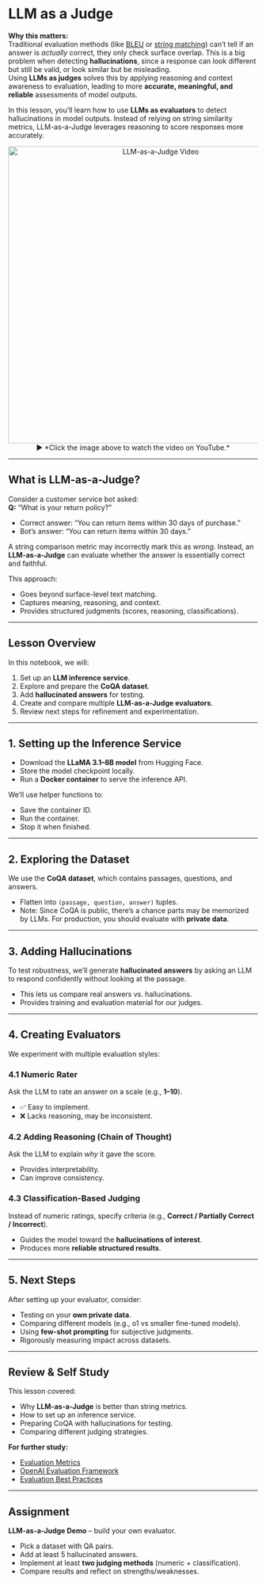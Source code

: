# LLM as a Judge

**Why this matters:**  
Traditional evaluation methods (like [BLEU](https://huggingface.co/spaces/evaluate-metric/bleu) or [string matching](https://huggingface.co/spaces/evaluate-metric/exact_match)) can’t tell if an answer is *actually* correct, they only check surface overlap. This is a big problem when detecting **hallucinations**, since a response can look different but still be valid, or look similar but be misleading.  
Using **LLMs as judges** solves this by applying reasoning and context awareness to evaluation, leading to more **accurate, meaningful, and reliable** assessments of model outputs.

In this lesson, you’ll learn how to use **LLMs as evaluators** to detect hallucinations in model outputs. Instead of relying on string similarity metrics, LLM-as-a-Judge leverages reasoning to score responses more accurately.  

<p align="center">
  <a href="https://youtu.be/YOUR_VIDEO_LINK" target="_blank">
    <img src="https://github.com/atp224/aiDAPTIV-Training-Course/blob/main/assets/llm_as_a_judge.png" alt="LLM-as-a-Judge Video" width="600"/>
  </a>  
  <br>
  ▶️ *Click the image above to watch the video on YouTube.*
</p>

---

## What is LLM-as-a-Judge?

Consider a customer service bot asked:  
**Q:** “What is your return policy?”  
- Correct answer: “You can return items within 30 days of purchase.”  
- Bot’s answer: “You can return items within 30 days.”  

A string comparison metric may incorrectly mark this as *wrong*. Instead, an **LLM-as-a-Judge** can evaluate whether the answer is essentially correct and faithful.  

This approach:  
- Goes beyond surface-level text matching.  
- Captures meaning, reasoning, and context.  
- Provides structured judgments (scores, reasoning, classifications).  

---

## Lesson Overview

In this notebook, we will:  
1. Set up an **LLM inference service**.  
2. Explore and prepare the **CoQA dataset**.  
3. Add **hallucinated answers** for testing.  
4. Create and compare multiple **LLM-as-a-Judge evaluators**.  
5. Review next steps for refinement and experimentation.  

---

## 1. Setting up the Inference Service

- Download the **LLaMA 3.1–8B model** from Hugging Face.  
- Store the model checkpoint locally.  
- Run a **Docker container** to serve the inference API.  

We’ll use helper functions to:  
- Save the container ID.  
- Run the container.  
- Stop it when finished.  

---

## 2. Exploring the Dataset

We use the **CoQA dataset**, which contains passages, questions, and answers.  
- Flatten into `(passage, question, answer)` tuples.  
- Note: Since CoQA is public, there’s a chance parts may be memorized by LLMs. For production, you should evaluate with **private data**.  

---

## 3. Adding Hallucinations

To test robustness, we’ll generate **hallucinated answers** by asking an LLM to respond confidently without looking at the passage.  
- This lets us compare real answers vs. hallucinations.  
- Provides training and evaluation material for our judges.  

---

## 4. Creating Evaluators

We experiment with multiple evaluation styles:  

### 4.1 Numeric Rater  
Ask the LLM to rate an answer on a scale (e.g., **1–10**).  
- ✅ Easy to implement.  
- ❌ Lacks reasoning, may be inconsistent.  

### 4.2 Adding Reasoning (Chain of Thought)  
Ask the LLM to explain *why* it gave the score.  
- Provides interpretability.  
- Can improve consistency.  

### 4.3 Classification-Based Judging  
Instead of numeric ratings, specify criteria (e.g., **Correct / Partially Correct / Incorrect**).  
- Guides the model toward the **hallucinations of interest**.  
- Produces more **reliable structured results**.  

---

## 5. Next Steps

After setting up your evaluator, consider:  
- Testing on your **own private data**.  
- Comparing different models (e.g., o1 vs smaller fine-tuned models).  
- Using **few-shot prompting** for subjective judgments.  
- Rigorously measuring impact across datasets.  

---

## Review & Self Study

This lesson covered:  
- Why **LLM-as-a-Judge** is better than string metrics.  
- How to set up an inference service.  
- Preparing CoQA with hallucinations for testing.  
- Comparing different judging strategies.  

**For further study:**  
- [Evaluation Metrics](https://www.geeksforgeeks.org/machine-learning/metrics-for-machine-learning-model/m)  
- [OpenAI Evaluation Framework](https://platform.openai.com/docs/guides/evals)  
- [Evaluation Best Practices](https://huggingface.co/docs/evaluate/index)  

---

## Assignment

**LLM-as-a-Judge Demo** – build your own evaluator.  
- Pick a dataset with QA pairs.  
- Add at least 5 hallucinated answers.  
- Implement at least **two judging methods** (numeric + classification).  
- Compare results and reflect on strengths/weaknesses.  
